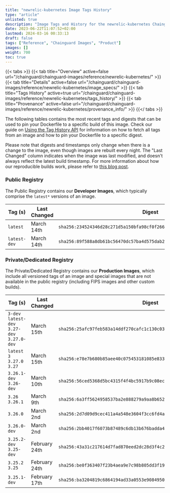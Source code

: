 ```yaml
---
title: "newrelic-kubernetes Image Tags History"
type: "article"
unlisted: true
description: "Image Tags and History for the newrelic-kubernetes Chainguard Image"
date: 2023-06-22T11:07:52+02:00
lastmod: 2024-03-16 00:33:13
draft: false
tags: ["Reference", "Chainguard Images", "Product"]
images: []
weight: 700
toc: true
---
```


{{< tabs >}}
{{< tab title="Overview" active=false url="/chainguard/chainguard-images/reference/newrelic-kubernetes/" >}}
{{< tab title="Details" active=false url="/chainguard/chainguard-images/reference/newrelic-kubernetes/image_specs/" >}}
{{< tab title="Tags History" active=true url="/chainguard/chainguard-images/reference/newrelic-kubernetes/tags_history/" >}}
{{< tab title="Provenance" active=false url="/chainguard/chainguard-images/reference/newrelic-kubernetes/provenance_info/" >}}
{{</ tabs >}}

The following tables contains the most recent tags and digests that can be used to pin your Dockerfile to a specific build of this image. Check our guide on [Using the Tag History API](/chainguard/chainguard-images/using-the-tag-history-api/) for information on how to fetch all tags from an image and how to pin your Dockerfile to a specific digest.

Please note that digests and timestamps only change when there is a change to the image, even though images are rebuilt every night. The "Last Changed" column indicates when the image was last modified, and doesn't always reflect the latest build timestamp. For more information about how our reproducible builds work, please refer to [this blog post](https://www.chainguard.dev/unchained/reproducing-chainguards-reproducible-image-builds).

### Public Registry
The Public Registry contains our **Developer Images**, which typically comprise the `latest*` versions of an image.

| Tag (s)       | Last Changed | Digest                                                                    |
|---------------|--------------|---------------------------------------------------------------------------|
|  `latest`     | March 14th   | `sha256:234524346d28c271d5a150bfa98cf0f266505c142e04f8fc3ab34433aced5812` |
|  `latest-dev` | March 14th   | `sha256:89f588a8db61bc56470dc57ba4d575dab2fdeb362f28ba2e0bdf7ae6f1a61b14` |


### Private/Dedicated Registry
The Private/Dedicated Registry contains our **Production Images**, which include all versioned tags of an image and special images that are not available in the public registry (including FIPS images and other custom builds).

| Tag (s)                                       | Last Changed  | Digest                                                                    |
|-----------------------------------------------|---------------|---------------------------------------------------------------------------|
|  `3-dev` `latest-dev` `3.27-dev` `3.27.0-dev` | March 15th    | `sha256:25afc97feb583a14ddf270cafc1c130c033b5e655a4519da0f7b1e9945f6c3d4` |
|  `latest` `3` `3.27.0` `3.27`                 | March 15th    | `sha256:e78e7b680b85aee40c075453181085e8333a5a451f3d8333d6e272ac12d4ae5d` |
|  `3.26.1-dev` `3.26-dev`                      | March 10th    | `sha256:56ced5368d5bc4315f4f4bc5917b9c08ec5a6a340c44c1d504243268b947e652` |
|  `3.26` `3.26.1`                              | March 9th     | `sha256:6a3ff5624958537ba2e888279a9aa8b652b98cb14ccac2ebd69725ce87917fa5` |
|  `3.26.0`                                     | March 2nd     | `sha256:2d7d09d9cec411a4a548e3604f3cc6fd4a82571b6f51bea619c946d0f1c61f31` |
|  `3.26.0-dev`                                 | March 2nd     | `sha256:2bb4017f6073b87489c6db13b676badda4aed4802edf310d4e05431e2af9a20a` |
|  `3.25.2-dev` `3.25-dev`                      | February 24th | `sha256:43a31c217614d7fad870eed2dc28d3f4c287f69abb534447ee223630a038ffb9` |
|  `3.25.2` `3.25`                              | February 24th | `sha256:be0f363407f23b4aea9e7c98b805dd3f19ddf6fc8b9f0708e80ae497ff046d0f` |
|  `3.25.1-dev`                                 | February 17th | `sha256:ba3204819c6864194ad33a0553e90849507983619e2f926f472406cab87243a1` |


